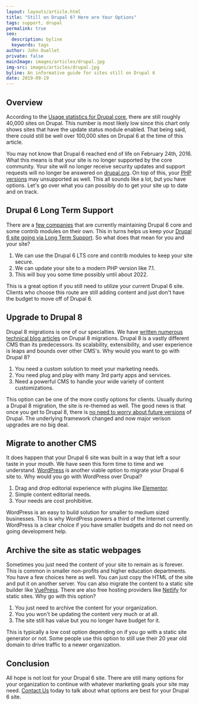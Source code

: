 ```yaml
---
layout: layouts/article.html
title: "Still on Drupal 6? Here are Your Options"
tags: support, drupal
permalink: true
seo:
  description: byline
  keywords: tags
author: John Ouellet
private: false
mainImage: images/articles/drupal.jpg
img-src: images/articles/drupal.jpg
byline: An informative guide for sites still on Drupal 6
date: 2019-09-19
---
```


Overview
-------------------

According to the [Usage statistics for Drupal core](https://www.drupal.org/project/usage/drupal), there are still roughly 40,000 sites on Drupal.  This number is most likely low since this chart only shows sites that have the update status module enabled.  That being said, there could still be well over 100,000 sites on Drupal 6 at the time of this article.  

You may not know that Drupal 6 reached end of life on February 24th, 2016.  What this means is that your site is no longer supported by the core community.  Your site will no longer receive security updates and support requests will no longer be answered on [drupal.org](https://www.drupal.org).  On top of this, your [PHP versions](https://www.php.net/supported-versions.php) may unsupported as well.  This all sounds like a lot, but you have options.  Let's go over what you can possibly do to get your site up to date and on track.

Drupal 6 Long Term Support
------------------

There are a [few companies](https://www.drupal.org/project/d6lts) that are currently maintaining Drupal 6 core and some contrib modules on their own.  This in turns helps us keep your [Drupal 6 site going via Long Term Support](https://thinktandem.io/blog/2019/01/22/drupal-6-lts-php-7-platform-sh/).  So what does that mean for you and your site?

1. We can use the Drupal 6 LTS core and contrib modules to keep your site secure.
2. We can update your site to a modern PHP version like 7.1.
3. This will buy you some time possibly until about 2022. 

This is a great option if you still need to utilize your current Drupal 6 site.  Clients who choose this route are still adding content and just don't have the budget to move off of Drupal 6.

Upgrade to Drupal 8
-----------------

Drupal 8 migrations is one of our specialties.  We have [written numerous technical blog articles](https://thinktandem.io/blog/) on Drupal 8 migrations.  Drupal 8 is a vastly different CMS than its predecessors.  Its scalability, extensibility, and user experience is leaps and bounds over other CMS's.  Why would you want to go with Drupal 8?

1. You need a custom solution to meet your marketing needs.
2. You need plug and play with many 3rd party apps and services.
3. Need a powerful CMS to handle your wide variety of content customizations.

This option can be one of the more costly options for clients.  Usually during a Drupal 8 migration, the site is re-themed as well.  The good news is that once you get to Drupal 8, there is [no need to worry about future versions](https://dri.es/plan-for-drupal-9) of Drupal.  The underlying framework changed and now major verison upgrades are no big deal. 

Migrate to another CMS
----------------------

It does happen that your Drupal 6 site was built in a way that left a sour taste in your mouth.  We have seen this form time to time and we understand.  [WordPress](https://wordpress.org/) is another viable option to migrate your Drupal 6 site to.  Why would you go with WordPress over Drupal?

1. Drag and drop editorial experience with plugins like [Elementor](https://elementor.com/).
2. Simple content editorial needs.
3. Your needs are cost prohibitive.

WordPress is an easy to build solution for smaller to medium sized businesses.  This is why WordPress powers a third of the Internet currently.  WordPress is a clear choice if you have smaller budgets and do not need on going development help.  

Archive the site as static webpages
------------------

Sometimes you just need the content of your site to remain as is forever.  This is common in smaller non-profits and higher education departments.  You have a few choices here as well.  You can just copy the HTML of the site and put it on another server.  You can also migrate the content to a static site builder like [VuePress](https://vuepress.vuejs.org/).  There are also free hosting providers like [Netlify](https://www.netlify.com/) for static sites.  Why go with this option?

1. You just need to archive the content for your organization.
2. You you won't be updating the content very much or at all.
3. The site still has value but you no longer have budget for it.

This is typically a low cost option depending on if you go with a static site generator or not.  Some people use this option to still use their 20 year old domain to drive traffic to a newer organization.  

Conclusion
-----------

All hope is not lost for your Drupal 6 site.  There are still many options for your organization to continue with whatever marketing goals your site may need.  [Contact Us](https://thinktandem.io/contact/) today to talk about what options are best for your Drupal 6 site.